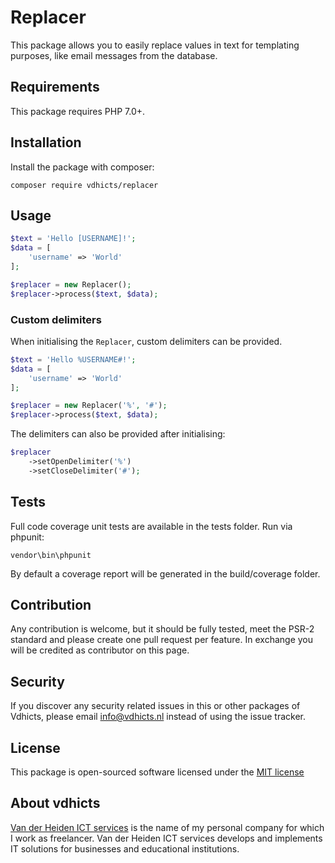 # Replacer

This package allows you to easily replace values in text for templating purposes, like email messages from the database.

## Requirements

This package requires PHP 7.0+.

## Installation

Install the package with composer:

`composer require vdhicts/replacer`

## Usage

```php
$text = 'Hello [USERNAME]!';
$data = [
    'username' => 'World'
];

$replacer = new Replacer();
$replacer->process($text, $data);
```

### Custom delimiters

When initialising the `Replacer`, custom delimiters can be provided.

```php
$text = 'Hello %USERNAME#!';
$data = [
    'username' => 'World'
];

$replacer = new Replacer('%', '#');
$replacer->process($text, $data);
```

The delimiters can also be provided after initialising:

```php
$replacer
    ->setOpenDelimiter('%')
    ->setCloseDelimiter('#');
```

## Tests

Full code coverage unit tests are available in the tests folder. Run via phpunit:

`vendor\bin\phpunit`

By default a coverage report will be generated in the build/coverage folder.

## Contribution

Any contribution is welcome, but it should be fully tested, meet the PSR-2 standard and please create one pull request 
per feature. In exchange you will be credited as contributor on this page.

## Security

If you discover any security related issues in this or other packages of Vdhicts, please email info@vdhicts.nl instead
of using the issue tracker.

## License

This package is open-sourced software licensed under the [MIT license](http://opensource.org/licenses/MIT)

## About vdhicts

[Van der Heiden ICT services](https://www.vdhicts.nl) is the name of my personal company for which I work as 
freelancer. Van der Heiden ICT services develops and implements IT solutions for businesses and educational 
institutions.
